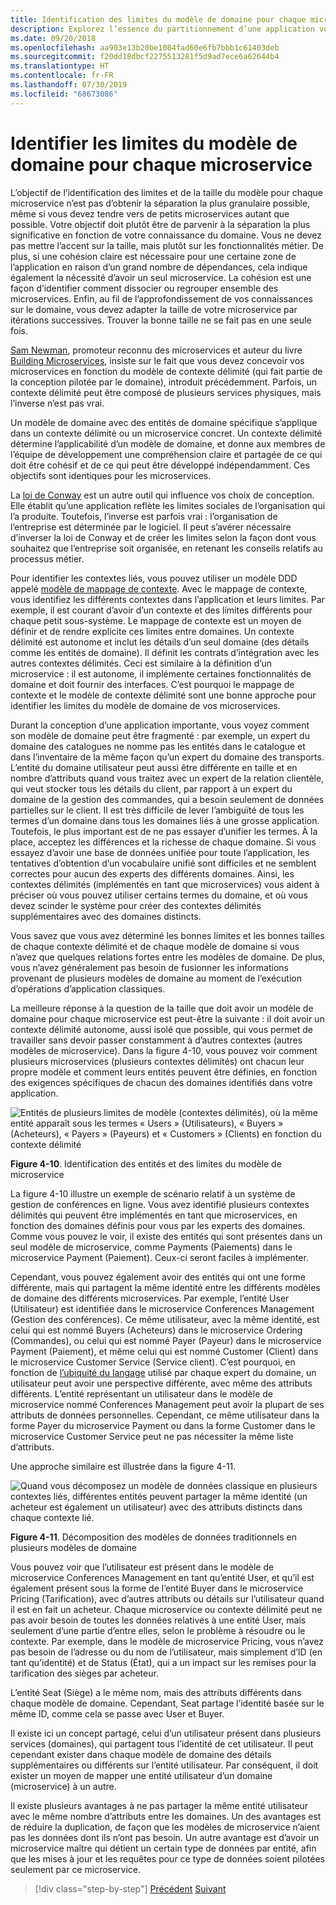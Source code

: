 ```yaml
---
title: Identification des limites du modèle de domaine pour chaque microservice
description: Explorez l’essence du partitionnement d’une application volumineuse en microservices pour obtenir une architecture solide.
ms.date: 09/20/2018
ms.openlocfilehash: aa903e13b20be1084fad60e6fb7bbb1c61403deb
ms.sourcegitcommit: f20dd18dbcf2275513281f5d9ad7ece6a62644b4
ms.translationtype: HT
ms.contentlocale: fr-FR
ms.lasthandoff: 07/30/2019
ms.locfileid: "68673086"
---
```

# <a name="identify-domain-model-boundaries-for-each-microservice"></a>Identifier les limites du modèle de domaine pour chaque microservice

L’objectif de l’identification des limites et de la taille du modèle pour chaque microservice n’est pas d’obtenir la séparation la plus granulaire possible, même si vous devez tendre vers de petits microservices autant que possible. Votre objectif doit plutôt être de parvenir à la séparation la plus significative en fonction de votre connaissance du domaine. Vous ne devez pas mettre l’accent sur la taille, mais plutôt sur les fonctionnalités métier. De plus, si une cohésion claire est nécessaire pour une certaine zone de l’application en raison d’un grand nombre de dépendances, cela indique également la nécessité d’avoir un seul microservice. La cohésion est une façon d’identifier comment dissocier ou regrouper ensemble des microservices. Enfin, au fil de l’approfondissement de vos connaissances sur le domaine, vous devez adapter la taille de votre microservice par itérations successives. Trouver la bonne taille ne se fait pas en une seule fois.

[Sam Newman](https://samnewman.io/), promoteur reconnu des microservices et auteur du livre [Building Microservices](https://samnewman.io/books/building_microservices/), insiste sur le fait que vous devez concevoir vos microservices en fonction du modèle de contexte délimité (qui fait partie de la conception pilotée par le domaine), introduit précédemment. Parfois, un contexte délimité peut être composé de plusieurs services physiques, mais l’inverse n’est pas vrai.

Un modèle de domaine avec des entités de domaine spécifique s’applique dans un contexte délimité ou un microservice concret. Un contexte délimité détermine l’applicabilité d’un modèle de domaine, et donne aux membres de l’équipe de développement une compréhension claire et partagée de ce qui doit être cohésif et de ce qui peut être développé indépendamment. Ces objectifs sont identiques pour les microservices.

La [loi de Conway](https://en.wikipedia.org/wiki/Conway%27s_law) est un autre outil qui influence vos choix de conception. Elle établit qu’une application reflète les limites sociales de l’organisation qui l’a produite. Toutefois, l’inverse est parfois vrai : l’organisation de l’entreprise est déterminée par le logiciel. Il peut s’avérer nécessaire d’inverser la loi de Conway et de créer les limites selon la façon dont vous souhaitez que l’entreprise soit organisée, en retenant les conseils relatifs au processus métier.

Pour identifier les contextes liés, vous pouvez utiliser un modèle DDD appelé [modèle de mappage de contexte](https://www.infoq.com/articles/ddd-contextmapping). Avec le mappage de contexte, vous identifiez les différents contextes dans l’application et leurs limites. Par exemple, il est courant d’avoir d’un contexte et des limites différents pour chaque petit sous-système. Le mappage de contexte est un moyen de définir et de rendre explicite ces limites entre domaines. Un contexte délimité est autonome et inclut les détails d’un seul domaine (des détails comme les entités de domaine). Il définit les contrats d’intégration avec les autres contextes délimités. Ceci est similaire à la définition d’un microservice : il est autonome, il implémente certaines fonctionnalités de domaine et doit fournir des interfaces. C’est pourquoi le mappage de contexte et le modèle de contexte délimité sont une bonne approche pour identifier les limites du modèle de domaine de vos microservices.

Durant la conception d’une application importante, vous voyez comment son modèle de domaine peut être fragmenté : par exemple, un expert du domaine des catalogues ne nomme pas les entités dans le catalogue et dans l’inventaire de la même façon qu’un expert du domaine des transports. L’entité du domaine utilisateur peut aussi être différente en taille et en nombre d’attributs quand vous traitez avec un expert de la relation clientèle, qui veut stocker tous les détails du client, par rapport à un expert du domaine de la gestion des commandes, qui a besoin seulement de données partielles sur le client. Il est très difficile de lever l’ambiguïté de tous les termes d’un domaine dans tous les domaines liés à une grosse application. Toutefois, le plus important est de ne pas essayer d’unifier les termes. À la place, acceptez les différences et la richesse de chaque domaine. Si vous essayez d’avoir une base de données unifiée pour toute l’application, les tentatives d’obtention d’un vocabulaire unifié sont difficiles et ne semblent correctes pour aucun des experts des différents domaines. Ainsi, les contextes délimités (implémentés en tant que microservices) vous aident à préciser où vous pouvez utiliser certains termes du domaine, et où vous devez scinder le système pour créer des contextes délimités supplémentaires avec des domaines distincts.

Vous savez que vous avez déterminé les bonnes limites et les bonnes tailles de chaque contexte délimité et de chaque modèle de domaine si vous n’avez que quelques relations fortes entre les modèles de domaine. De plus, vous n’avez généralement pas besoin de fusionner les informations provenant de plusieurs modèles de domaine au moment de l’exécution d’opérations d’application classiques.

La meilleure réponse à la question de la taille que doit avoir un modèle de domaine pour chaque microservice est peut-être la suivante : il doit avoir un contexte délimité autonome, aussi isolé que possible, qui vous permet de travailler sans devoir passer constamment à d’autres contextes (autres modèles de microservice). Dans la figure 4-10, vous pouvez voir comment plusieurs microservices (plusieurs contextes délimités) ont chacun leur propre modèle et comment leurs entités peuvent être définies, en fonction des exigences spécifiques de chacun des domaines identifiés dans votre application.

![Entités de plusieurs limites de modèle (contextes délimités), où la même entité apparaît sous les termes « Users » (Utilisateurs), « Buyers » (Acheteurs), « Payers » (Payeurs) et « Customers » (Clients) en fonction du contexte délimité](./media/image10.png)

**Figure 4-10**. Identification des entités et des limites du modèle de microservice

La figure 4-10 illustre un exemple de scénario relatif à un système de gestion de conférences en ligne. Vous avez identifié plusieurs contextes délimités qui peuvent être implémentés en tant que microservices, en fonction des domaines définis pour vous par les experts des domaines. Comme vous pouvez le voir, il existe des entités qui sont présentes dans un seul modèle de microservice, comme Payments (Paiements) dans le microservice Payment (Paiement). Ceux-ci seront faciles à implémenter.

Cependant, vous pouvez également avoir des entités qui ont une forme différente, mais qui partagent la même identité entre les différents modèles de domaine des différents microservices. Par exemple, l’entité User (Utilisateur) est identifiée dans le microservice Conferences Management (Gestion des conférences). Ce même utilisateur, avec la même identité, est celui qui est nommé Buyers (Acheteurs) dans le microservice Ordering (Commandes), ou celui qui est nommé Payer (Payeur) dans le microservice Payment (Paiement), et même celui qui est nommé Customer (Client) dans le microservice Customer Service (Service client). C’est pourquoi, en fonction de [l’ubiquité du langage](https://martinfowler.com/bliki/UbiquitousLanguage.html) utilisé par chaque expert du domaine, un utilisateur peut avoir une perspective différente, avec même des attributs différents. L’entité représentant un utilisateur dans le modèle de microservice nommé Conferences Management peut avoir la plupart de ses attributs de données personnelles. Cependant, ce même utilisateur dans la forme Payer du microservice Payment ou dans la forme Customer dans le microservice Customer Service peut ne pas nécessiter la même liste d’attributs.

Une approche similaire est illustrée dans la figure 4-11.

![Quand vous décomposez un modèle de données classique en plusieurs contextes liés, différentes entités peuvent partager la même identité (un acheteur est également un utilisateur) avec des attributs distincts dans chaque contexte lié.](./media/image11.png)

**Figure 4-11**. Décomposition des modèles de données traditionnels en plusieurs modèles de domaine

Vous pouvez voir que l’utilisateur est présent dans le modèle de microservice Conferences Management en tant qu’entité User, et qu’il est également présent sous la forme de l’entité Buyer dans le microservice Pricing (Tarification), avec d’autres attributs ou détails sur l’utilisateur quand il est en fait un acheteur. Chaque microservice ou contexte délimité peut ne pas avoir besoin de toutes les données relatives à une entité User, mais seulement d’une partie d’entre elles, selon le problème à résoudre ou le contexte. Par exemple, dans le modèle de microservice Pricing, vous n’avez pas besoin de l’adresse ou du nom de l’utilisateur, mais simplement d’ID (en tant qu’identité) et de Status (État), qui a un impact sur les remises pour la tarification des sièges par acheteur.

L’entité Seat (Siège) a le même nom, mais des attributs différents dans chaque modèle de domaine. Cependant, Seat partage l’identité basée sur le même ID, comme cela se passe avec User et Buyer.

Il existe ici un concept partagé, celui d’un utilisateur présent dans plusieurs services (domaines), qui partagent tous l’identité de cet utilisateur. Il peut cependant exister dans chaque modèle de domaine des détails supplémentaires ou différents sur l’entité utilisateur. Par conséquent, il doit exister un moyen de mapper une entité utilisateur d’un domaine (microservice) à un autre.

Il existe plusieurs avantages à ne pas partager la même entité utilisateur avec le même nombre d’attributs entre les domaines. Un des avantages est de réduire la duplication, de façon que les modèles de microservice n’aient pas les données dont ils n’ont pas besoin. Un autre avantage est d’avoir un microservice maître qui détient un certain type de données par entité, afin que les mises à jour et les requêtes pour ce type de données soient pilotées seulement par ce microservice.

>[!div class="step-by-step"]
>[Précédent](distributed-data-management.md)
>[Suivant](direct-client-to-microservice-communication-versus-the-api-gateway-pattern.md)
